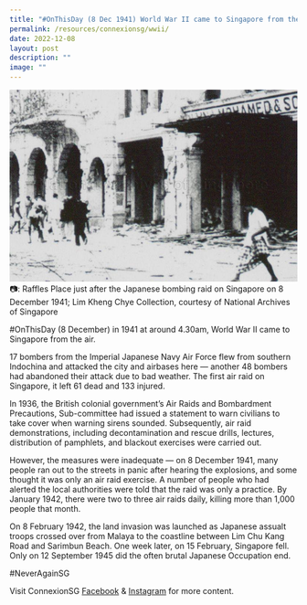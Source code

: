 ```yaml
---
title: "#OnThisDay (8 Dec 1941) World War II came to Singapore from the air"
permalink: /resources/connexionsg/wwii/
date: 2022-12-08
layout: post
description: ""
image: ""
---
```

![](/images/connexionsg/2023/WW2.jpg)
📷: Raffles Place just after the Japanese bombing raid on Singapore on 8 December 1941; Lim Kheng Chye Collection, courtesy of National Archives of Singapore

#OnThisDay (8 December) in 1941 at around 4.30am, World War II came to Singapore from the air.

17 bombers from the Imperial Japanese Navy Air Force flew from southern Indochina and attacked the city and airbases here — another 48 bombers had abandoned their attack due to bad weather. The first air raid on Singapore, it left 61 dead and 133 injured.

In 1936, the British colonial government’s Air Raids and Bombardment Precautions, Sub-committee had issued a statement to warn civilians to take cover when warning sirens sounded. Subsequently, air raid demonstrations, including decontamination and rescue drills, lectures, distribution of pamphlets, and blackout exercises were carried out. 

However, the measures were inadequate — on 8 December 1941, many people ran out to the streets in panic after hearing the explosions, and some thought it was only an air raid exercise. A number of people who had alerted the local authorities were told that the raid was only a practice. By January 1942, there were two to three air raids daily, killing more than 1,000 people that month.

On 8 February 1942, the land invasion was launched as Japanese assualt troops crossed over from Malaya to the coastline between Lim Chu Kang Road and Sarimbun Beach. One week later, on 15 February, Singapore fell. Only on 12 September 1945 did the often brutal Japanese Occupation end. 

#NeverAgainSG

Visit ConnexionSG [Facebook](https://www.facebook.com/ConnexionSG) & [Instagram](https://www.instagram.com/connexionsg/) for more content.